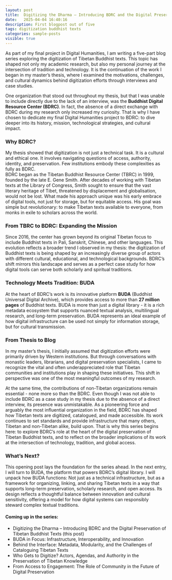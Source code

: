 ```yaml
---
layout: post
title:  Digitizing the Dharma – Introducing BDRC and the Digital Preservation of Tibetan Buddhist Texts
date:   2025-04-04 16:40:16
description: First blogpost out of five
tags: digitization buddhist texts
categories: sample-posts
visible: true
---
```

As part of my final project in Digital Humanities, I am writing a five-part blog series exploring the digitization of Tibetan Buddhist texts. This topic has shaped not only my academic research, but also my personal journey at the intersection of tradition and technology. It is the continuation of the work I began in my master’s thesis, where I examined the motivations, challenges, and cultural dynamics behind digitization efforts through interviews and case studies.

One organization that stood out throughout my thesis, but that I was unable to include directly due to the lack of an interview, was the **Buddhist Digital Resource Center (BDRC)**. In fact, the absence of a direct exchange with BDRC during my research only increased my curiosity. That is why I have chosen to dedicate my final Digital Humanities project to BDRC: to dive deeper into its history, mission, technological strategies, and cultural impact.

### Why BDRC?

My thesis showed that digitization is not just a technical task. It is a cultural and ethical one. It involves navigating questions of access, authority, identity, and preservation. Few institutions embody these complexities as fully as BDRC.  
BDRC began as the Tibetan Buddhist Resource Center (TBRC) in 1999, founded by the late E. Gene Smith. After decades of working with Tibetan texts at the Library of Congress, Smith sought to ensure that the vast literary heritage of Tibet, threatened by displacement and globalisation, would not be lost. What made his approach unique was his early embrace of digital tools, not just for storage, but for equitable access. His goal was simple but revolutionary: to make Tibetan texts available to everyone, from monks in exile to scholars across the world.

### From TBRC to BDRC: Expanding the Mission

Since 2016, the center has grown beyond its original Tibetan focus to include Buddhist texts in Pali, Sanskrit, Chinese, and other languages. This evolution reflects a broader trend I observed in my thesis: the digitization of Buddhist texts is being shaped by an increasingly diverse group of actors with different cultural, educational, and technological backgrounds. BDRC’s shift mirrors this landscape and serves as a perfect case study for how digital tools can serve both scholarly and spiritual traditions.

### Technology Meets Tradition: BUDA

At the heart of BDRC’s work is its innovative platform **BUDA** (Buddhist Universal Digital Archive), which provides access to more than **27 million pages** of Buddhist texts. BUDA is more than just a digital library - it is a rich metadata ecosystem that supports nuanced textual analysis, multilingual research, and long-term preservation. BUDA represents an ideal example of how digital infrastructure can be used not simply for information storage, but for cultural transmission.

### From Thesis to Blog

In my master’s thesis, I initially assumed that digitization efforts were primarily driven by Western institutions. But through conversations with monastic leaders, librarians, and digital preservation specialists, I came to recognize the vital and often underappreciated role that Tibetan communities and institutions play in shaping these initiatives. This shift in perspective was one of the most meaningful outcomes of my research.

At the same time, the contributions of non-Tibetan organizations remain essential - none more so than the BDRC. Even though I was not able to include BDRC as a case study in my thesis due to the absence of a direct interview, its presence was unmistakable. As a pioneering force and arguably the most influential organization in the field, BDRC has shaped how Tibetan texts are digitized, catalogued, and made accessible. Its work continues to set standards and provide infrastructure that many others, Tibetan and non-Tibetan alike, build upon. That is why this series begins here: to explore BDRC’s role at the heart of the digital preservation of Tibetan Buddhist texts, and to reflect on the broader implications of its work at the intersection of technology, tradition, and global access.

### What’s Next?

This opening post lays the foundation for the series ahead. In the next entry, I will turn to BUDA, the platform that powers BDRC’s digital library. I will unpack how BUDA functions: Not just as a technical infrastructure, but as a framework for organizing, linking, and sharing Tibetan texts in a way that supports long-term preservation, scholarly research, and open access. Its design reflects a thoughtful balance between innovation and cultural sensitivity, offering a model for how digital systems can responsibly steward complex textual traditions.

#### Coming up in the series:

- Digitizing the Dharma – Introducing BDRC and the Digital Preservation of Tibetan Buddhist Texts (this post)  
- BUDA in Focus: Infrastructure, Interoperability, and Innovation  
- Behind the Interface: Metadata, Modularity, and the Challenges of Cataloguing Tibetan Texts  
- Who Gets to Digitize? Actors, Agendas, and Authority in the Preservation of Tibetan Knowledge  
- From Access to Engagement: The Role of Community in the Future of Digital Preservation

